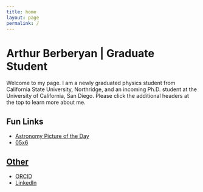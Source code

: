 ```yaml
---
title: home
layout: page
permalink: /
---
```

<html lang="en">
<head>
<title>Arthur Berberyan</title>
<meta name="google-site-verification" content="jFU2IiO8JgDQAU5ezo10jyJUL2tsa-I2r0Sb13pk2c0" />
</head>
<h1>Arthur Berberyan | Graduate Student</h1>
Welcome to my page. I am a newly graduated physics student from California State University, Northridge, and an incoming Ph.D. student at the University of California, San Diego. Please click the additional headers at the top to learn more about me.

<h2>Fun Links</h2>
<ul>
<li><a href="https://apod.nasa.gov/apod/astropix.html">Astronomy Picture of the Day
<li><a href="https://csh.bz/line/05x6.html">05x6
</ul>
  
<h2>Other</h2>
<ul>
<li><a href="https://orcid.org/0009-0009-8695-2558">ORCID</li>
<li><a href="https://www.linkedin.com/in/arthurberberyan">LinkedIn</li>
</ul>
<meta name="description" content="Academic website of Arthur Berberyan, graduate phd student, astronomer, researcher, UCSD.">
